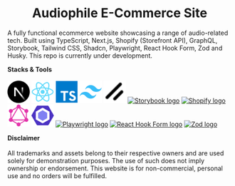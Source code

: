 <div align="center">

<h1>Audiophile E-Commerce Site</h1>

</div>

A fully functional ecommerce website showcasing a range of audio-related tech. Built using TypeScript, Next.js, Shopify (Storefront API), GraphQL, Storybook, Tailwind CSS, Shadcn, Playwright, React Hook Form, Zod and Husky. This repo is currently under development.

<strong>Stacks & Tools</strong>
<br>
<br>
<a target="_blank" rel="noopener noreferrer" href="https://github.com/devicons/devicon/blob/master/icons/nextjs/nextjs-original.svg"><img src="https://github.com/devicons/devicon/blob/master/icons/nextjs/nextjs-original.svg" alt="nextjs logo" width="50" height="50" style="max-width:100%;"></a>
<a target="_blank" rel="noopener noreferrer" href="https://github.com/devicons/devicon/blob/master/icons/react/react-original.svg"><img src="https://github.com/devicons/devicon/blob/master/icons/react/react-original.svg" alt="react logo" width="50" height="50" style="max-width:100%;"></a>
<a target="_blank" rel="noopener noreferrer" href="https://github.com/devicons/devicon/blob/master/icons/typescript/typescript-original.svg"><img src="https://github.com/devicons/devicon/blob/master/icons/typescript/typescript-original.svg" alt="TypeScript logo" width="50" height="50" style="max-width:100%;"></a>
<a target="_blank" rel="noopener noreferrer" href="https://github.com/devicons/devicon/blob/master/icons/tailwindcss/tailwindcss-plain.svg"><img src="https://github.com/devicons/devicon/blob/master/icons/tailwindcss/tailwindcss-plain.svg" alt="Tailwind logo" width="50" height="50" style="max-width:100%;"></a>
<a target="_blank" rel="noopener noreferrer" href="https://github.com/shadcn-ui/ui/blob/main/apps/www/public/favicon-32x32.png"><img src="https://github.com/shadcn-ui/ui/blob/main/apps/www/public/favicon-32x32.png" alt="Shadcn logo" width="50" height="50" style="max-width:100%;"></a>
<a target="_blank" rel="noopener noreferrer" href="https://github.com/storybookjs/brand/blob/main/icon/icon-storybook-default.svg"><img src="https://github.com/storybookjs/brand/blob/main/icon/icon-storybook-default.svg" alt="Storybook logo" width="50" height="50" style="max-width:100%;"></a>
<a target="_blank" rel="noopener noreferrer" href="https://cdn.shopify.com/shopifycloud/brochure/assets/brand-assets/shopify-logo-shopping-bag-full-color-66166b2e55d67988b56b4bd28b63c271e2b9713358cb723070a92bde17ad7d63.svg"><img src="https://cdn.shopify.com/shopifycloud/brochure/assets/brand-assets/shopify-logo-shopping-bag-full-color-66166b2e55d67988b56b4bd28b63c271e2b9713358cb723070a92bde17ad7d63.svg" alt="Shopify logo" width="50" height="50" style="max-width:100%;"></a>
<a target="_blank" rel="noopener noreferrer" href="https://github.com/devicons/devicon/blob/master/icons/graphql/graphql-plain.svg"><img src="https://github.com/devicons/devicon/blob/master/icons/graphql/graphql-plain.svg" alt="GraphQL logo" width="50" height="50" style="max-width:100%;"></a>
<a target="_blank" rel="noopener noreferrer" href="https://github.com/devicons/devicon/blob/master/icons/eslint/eslint-original.svg"><img src="https://github.com/devicons/devicon/blob/master/icons/eslint/eslint-original.svg" alt="ES Lint logo" width="50" height="50" style="max-width:100%;"></a>
<a target="_blank" rel="noopener noreferrer" href="https://playwright.dev/img/playwright-logo.svg"><img src="https://playwright.dev/img/playwright-logo.svg" alt="Playwright logo" width="50" height="50" style="max-width:100%;"></a>
<a target="_blank" rel="noopener noreferrer" href="https://avatars.githubusercontent.com/u/53986236?s=280&v=4"><img src="https://avatars.githubusercontent.com/u/53986236?s=280&v=4" alt="React Hook Form logo" width="50" height="50" style="max-width:100%;"></a>
<a target="_blank" rel="noopener noreferrer" href="https://zod.dev/logo.svg"><img src="https://zod.dev/logo.svg" alt="Zod logo" width="50" height="50" style="max-width:100%;"></a>

<strong>Disclaimer</strong>
<br>
<br>
All trademarks and assets belong to their respective owners and are used solely for demonstration purposes. The use of such does not imply ownership or endorsement. This website is for non-commercial, personal use and no orders will be fulfilled.

